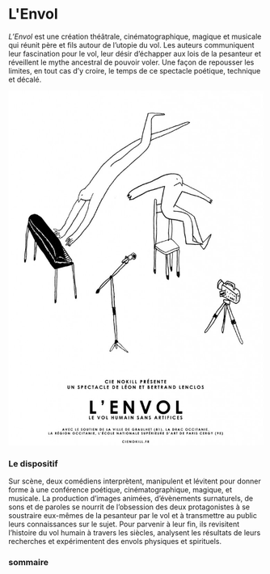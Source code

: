 # L'Envol

*L’Envol* est une création théâtrale, cinématographique, magique et musicale qui réunit père et fils autour de l’utopie du vol. Les auteurs communiquent leur fascination pour le vol, leur désir d’échapper aux lois de la pesanteur et réveillent le mythe ancestral de pouvoir voler. Une façon de repousser les limites, en tout cas d’y croire, le temps de ce spectacle poétique, technique et décalé.

![Affiche L'Envol](/ressources/dessins/affiche_lenvol-735x1024.jpg)

### Le dispositif

Sur scène, deux comédiens interprètent, manipulent et lévitent pour donner forme à une conférence poétique, cinématographique, magique, et musicale. La production d’images animées, d’évènements surnaturels, de sons et de paroles se nourrit de l’obsession des deux protagonistes à se soustraire eux-mêmes de la pesanteur par le vol et à transmettre au public leurs connaissances sur le sujet. Pour parvenir à leur fin, ils revisitent l’histoire du vol humain à travers les siècles, analysent les résultats de leurs recherches et expérimentent des envols physiques et spirituels.

### sommaire
